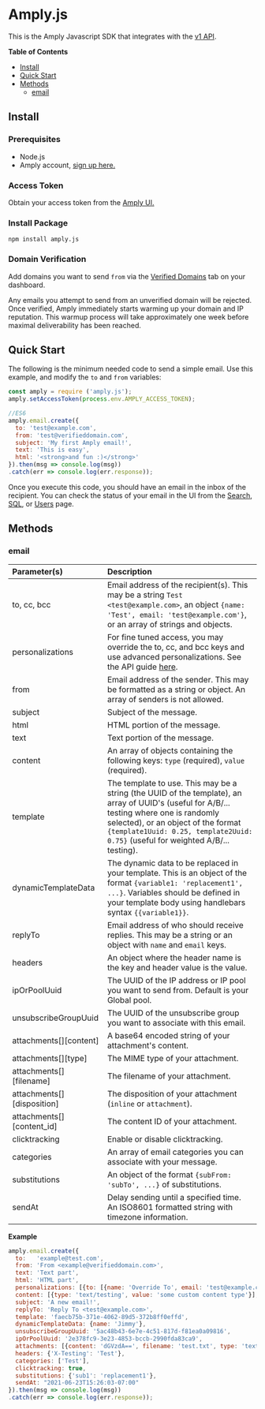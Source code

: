 # Amply.js

This is the Amply Javascript SDK that integrates with the [v1 API](https://docs.sendamply.com/docs/api/docs/Introduction.md).

__Table of Contents__

- [Install](#install)
- [Quick Start](#quick-start)
- [Methods](#methods)
	- [email](#email)

## Install

### Prerequisites
- Node.js
- Amply account, [sign up here.](https://sendamply.com/plans)

### Access Token

Obtain your access token from the [Amply UI.](https://sendamply.com/home/settings/access_tokens)

### Install Package
```
npm install amply.js
```

### Domain Verification
Add domains you want to send `from` via the [Verified Domains](https://sendamply.com/home/settings/verified_domains) tab on your dashboard.

Any emails you attempt to send from an unverified domain will be rejected.  Once verified, Amply immediately starts warming up your domain and IP reputation.  This warmup process will take approximately one week before maximal deliverability has been reached.

## Quick Start
The following is the minimum needed code to send a simple email. Use this example, and modify the `to` and `from` variables:

```js
const amply = require ('amply.js');
amply.setAccessToken(process.env.AMPLY_ACCESS_TOKEN);

//ES6
amply.email.create({
  to: 'test@example.com',
  from: 'test@verifieddomain.com',
  subject: 'My first Amply email!',
  text: 'This is easy',
  html: '<strong>and fun :)</strong>'
}).then(msg => console.log(msg))
.catch(err => console.log(err.response));
```

Once you execute this code, you should have an email in the inbox of the recipient.  You can check the status of your email in the UI from the [Search](https://sendamply.com/home/analytics/searches/basic/new), [SQL](https://sendamply.com/home/analytics/searches/sql/new), or [Users](https://sendamply.com/home/analytics/users) page.

## Methods

### email

Parameter(s)         | Description
:---------------- | :---------------------------------------------------------------------------------------------------------------------------------------------------------------------------------------
to, cc, bcc | Email address of the recipient(s).  This may be a string `Test <test@example.com>`, an object `{name: 'Test', email: 'test@example.com'}`, or an array of strings and objects.
personalizations | For fine tuned access, you may override the to, cc, and bcc keys and use advanced personalizations.  See the API guide [here](https://docs.sendamply.com/docs/api/Mail-Send.v1.yaml/paths/~1email/post).
from | Email address of the sender.  This may be formatted as a string or object.  An array of senders is not allowed.
subject | Subject of the message.
html | HTML portion of the message.
text | Text portion of the message.
content | An array of objects containing the following keys: `type` (required), `value` (required).
template | The template to use. This may be a string (the UUID of the template), an array of UUID's (useful for A/B/... testing where one is randomly selected), or an object of the format `{template1Uuid: 0.25, template2Uuid: 0.75}` (useful for weighted A/B/... testing).
dynamicTemplateData | The dynamic data to be replaced in your template.  This is an object of the format `{variable1: 'replacement1', ...}`. Variables should be defined in your template body using handlebars syntax `{{variable1}}`.
replyTo |Email address of who should receive replies.  This may be a string or an object with `name` and `email` keys.
headers | An object where the header name is the key and header value is the value.
ipOrPoolUuid | The UUID of the IP address or IP pool you want to send from.  Default is your Global pool.
unsubscribeGroupUuid | The UUID of the unsubscribe group you want to associate with this email.
attachments[][content] | A base64 encoded string of your attachment's content.
attachments[][type] | The MIME type of your attachment.
attachments[][filename] | The filename of your attachment.
attachments[][disposition] | The disposition of your attachment (`inline` or `attachment`).
attachments[][content_id] | The content ID of your attachment.
clicktracking | Enable or disable clicktracking.
categories | An array of email categories you can associate with your message.
substitutions | An object of the format `{subFrom: 'subTo', ...}` of substitutions.
sendAt | Delay sending until a specified time. An ISO8601 formatted string with timezone information.

__Example__

```js
amply.email.create({
  to:   'example@test.com',
  from: 'From <example@verifieddomain.com>',
  text: 'Text part',
  html: 'HTML part',
  personalizations: [{to: [{name: 'Override To', email: 'test@example.com'}]}],
  content: [{type: 'text/testing', value: 'some custom content type'}],
  subject: 'A new email!',
  replyTo: 'Reply To <test@example.com>',
  template: 'faecb75b-371e-4062-89d5-372b8ff0effd',
  dynamicTemplateData: {name: 'Jimmy'},
  unsubscribeGroupUuid: '5ac48b43-6e7e-4c51-817d-f81ea0a09816',
  ipOrPoolUuid: '2e378fc9-3e23-4853-bccb-2990fda83ca9',
  attachments: [{content: 'dGVzdA==', filename: 'test.txt', type: 'text/plain', disposition: 'inline'}],
  headers: {'X-Testing': 'Test'},
  categories: ['Test'],
  clicktracking: true,
  substitutions: {'sub1': 'replacement1'},
  sendAt: "2021-06-23T15:26:03-07:00"
}).then(msg => console.log(msg))
.catch(err => console.log(err.response));

```
